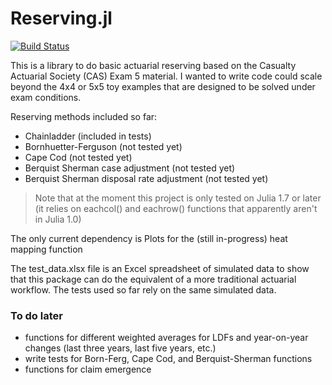 # Reserving.jl

[![Build Status](https://github.com/matt-kandel/Reserving.jl/actions/workflows/CI.yml/badge.svg?branch=master)](https://github.com/matt-kandel/Reserving.jl/actions/workflows/CI.yml?query=branch%3Amaster)

This is a library to do basic actuarial reserving based on the Casualty Actuarial Society (CAS) Exam 5
material. I wanted to write code could scale beyond the 4x4 or 5x5 toy examples that are designed to
be solved under exam conditions.

Reserving methods included so far:
* Chainladder (included in tests)
* Bornhuetter-Ferguson (not tested yet)
* Cape Cod (not tested yet)
* Berquist Sherman case adjustment (not tested yet)
* Berquist Sherman disposal rate adjustment (not tested yet)

> Note that at the moment this project is only tested on Julia 1.7 or later
> (it relies on eachcol() and eachrow() functions that apparently aren't in Julia 1.0)

The only current dependency is Plots for the (still in-progress) heat mapping function

The test_data.xlsx file is an Excel spreadsheet of simulated data to show that this package can do the 
equivalent of a more traditional actuarial workflow. The tests used so far rely on the same simulated data.

### To do later
* functions for different weighted averages for LDFs and year-on-year changes (last three years, last five years, etc.)
* write tests for Born-Ferg, Cape Cod, and Berquist-Sherman functions
* functions for claim emergence